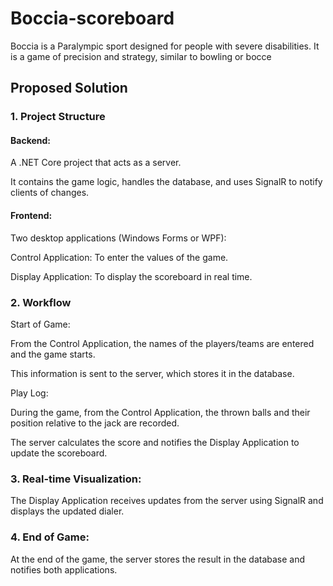 # Boccia-scoreboard
Boccia is a Paralympic sport designed for people with severe disabilities. It is a game of precision and strategy, similar to bowling or bocce

## Proposed Solution
### 1. Project Structure
#### Backend:

A .NET Core project that acts as a server.

It contains the game logic, handles the database, and uses SignalR to notify clients of changes.

#### Frontend:

Two desktop applications (Windows Forms or WPF):

Control Application: To enter the values of the game.

Display Application: To display the scoreboard in real time.

### 2. Workflow
Start of Game:

From the Control Application, the names of the players/teams are entered and the game starts.

This information is sent to the server, which stores it in the database.

Play Log:

During the game, from the Control Application, the thrown balls and their position relative to the jack are recorded.

The server calculates the score and notifies the Display Application to update the scoreboard.

### 3. Real-time Visualization:

The Display Application receives updates from the server using SignalR and displays the updated dialer.

### 4. End of Game:

At the end of the game, the server stores the result in the database and notifies both applications.

